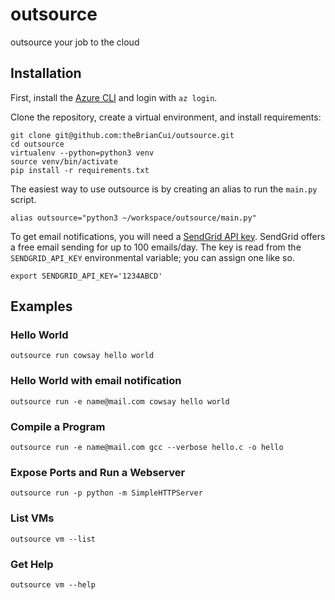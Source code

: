 # outsource
outsource your job to the cloud

## Installation

First, install the [Azure CLI](https://docs.microsoft.com/en-us/cli/azure/install-azure-cli?view=azure-cli-latest) and login with `az login`.

Clone the repository, create a virtual environment, and install requirements:

```
git clone git@github.com:theBrianCui/outsource.git
cd outsource
virtualenv --python=python3 venv
source venv/bin/activate
pip install -r requirements.txt
```

The easiest way to use outsource is by creating an alias to run the `main.py` script.

```
alias outsource="python3 ~/workspace/outsource/main.py"
```

To get email notifications, you will need a [SendGrid API key](https://sendgrid.com/). SendGrid offers a free email sending for up to 100 emails/day. The key is read from the `SENDGRID_API_KEY` environmental variable; you can assign one like so.

```
export SENDGRID_API_KEY='1234ABCD'
```
## Examples

### Hello World

```
outsource run cowsay hello world
```

### Hello World with email notification

```
outsource run -e name@mail.com cowsay hello world
```

### Compile a Program

```
outsource run -e name@mail.com gcc --verbose hello.c -o hello
```

### Expose Ports and Run a Webserver

```
outsource run -p python -m SimpleHTTPServer
```

### List VMs

```
outsource vm --list
```

### Get Help

```
outsource vm --help
```

